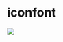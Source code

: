 # iconfont
![]( https://github.com/PanJiaChen/vue-element-admin/raw/master/documentImg/iconfont.png)